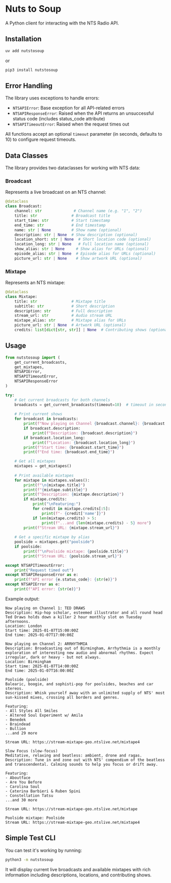 # Nuts to Soup

A Python client for interacting with the NTS Radio API.

## Installation

```bash
uv add nutstosoup
```

or

```bash
pip3 install nutstosoup
```

## Error Handling

The library uses exceptions to handle errors:

- `NTSAPIError`: Base exception for all API-related errors
- `NTSAPIResponseError`: Raised when the API returns an unsuccessful status code (includes status_code attribute)
- `NTSAPITimeoutError`: Raised when the request times out

All functions accept an optional `timeout` parameter (in seconds, defaults to 10) to configure request timeouts.

## Data Classes

The library provides two dataclasses for working with NTS data:

### Broadcast

Represents a live broadcast on an NTS channel:

```python
@dataclass
class Broadcast:
    channel: str              # Channel name (e.g. "1", "2")
    title: str               # Broadcast title
    start_time: str          # Start timestamp
    end_time: str            # End timestamp
    name: str | None         # Show name (optional)
    description: str | None  # Show description (optional)
    location_short: str | None  # Short location code (optional)
    location_long: str | None   # Full location name (optional)
    show_alias: str | None     # Show alias for URLs (optional)
    episode_alias: str | None  # Episode alias for URLs (optional)
    picture_url: str | None    # Show artwork URL (optional)
```

### Mixtape

Represents an NTS mixtape:

```python
@dataclass
class Mixtape:
    title: str               # Mixtape title
    subtitle: str            # Short description
    description: str         # Full description
    stream_url: str          # Audio stream URL
    mixtape_alias: str       # Mixtape alias for URLs
    picture_url: str | None  # Artwork URL (optional)
    credits: list[dict[str, str]] | None  # Contributing shows (optional)
```

## Usage

```python
from nutstosoup import (
    get_current_broadcasts,
    get_mixtapes,
    NTSAPIError,
    NTSAPITimeoutError,
    NTSAPIResponseError
)

try:
    # Get current broadcasts for both channels
    broadcasts = get_current_broadcasts(timeout=10)  # timeout in seconds
    
    # Print current shows
    for broadcast in broadcasts:
        print(f"Now playing on Channel {broadcast.channel}: {broadcast.title}")
        if broadcast.description:
            print(f"Description: {broadcast.description}")
        if broadcast.location_long:
            print(f"Location: {broadcast.location_long}")
        print(f"Start time: {broadcast.start_time}")
        print(f"End time: {broadcast.end_time}")

    # Get all mixtapes
    mixtapes = get_mixtapes()
    
    # Print available mixtapes
    for mixtape in mixtapes.values():
        print(f"\n{mixtape.title}")
        print(f"{mixtape.subtitle}")
        print(f"Description: {mixtape.description}")
        if mixtape.credits:
            print("\nFeaturing:")
            for credit in mixtape.credits[:5]:
                print(f"- {credit['name']}")
            if len(mixtape.credits) > 5:
                print(f"...and {len(mixtape.credits) - 5} more")
        print(f"Stream URL: {mixtape.stream_url}")
        
    # Get a specific mixtape by alias
    poolside = mixtapes.get("poolside")
    if poolside:
        print(f"\nPoolside mixtape: {poolside.title}")
        print(f"Stream URL: {poolside.stream_url}")

except NTSAPITimeoutError:
    print("Request timed out")
except NTSAPIResponseError as e:
    print(f"API error {e.status_code}: {str(e)}")
except NTSAPIError as e:
    print(f"API error: {str(e)}")
```

Example output:
```
Now playing on Channel 1: TED DRAWS
Description: Hip-hop scholar, esteemed illustrator and all round head Ted Draws holds down a killer 2 hour monthly slot on Tuesday afternoons.
Location: London
Start time: 2025-01-07T15:00:00Z
End time: 2025-01-07T17:00:00Z

Now playing on Channel 2: ARRHYTHMIA
Description: Broadcasting out of Birmingham, Arrhythmia is a monthly exploration of interesting new audio and abnormal rhythms. Expect irregular, dark or heavy - but not always.
Location: Birmingham
Start time: 2025-01-07T14:00:00Z
End time: 2025-01-07T16:00:00Z

Poolside (poolside)
Balearic, boogie, and sophisti-pop for poolsides, beaches and car stereos.
Description: Whisk yourself away with an unlimited supply of NTS' most sun-kissed mixes, crossing all borders and genres.

Featuring:
- All Styles All Smiles
- Altered Soul Experiment w/ Amila
- Benedek
- Braindead
- Bullion
...and 29 more

Stream URL: https://stream-mixtape-geo.ntslive.net/mixtape4

Slow Focus (slow-focus)
Meditative, relaxing and beatless: ambient, drone and ragas.
Description: Tune in and zone out with NTS' compendium of the beatless and transcendental. Calming sounds to help you focus or drift away.

Featuring:
- Aboutface
- Are You Before
- Carolina Soul
- Caterina Barbieri & Ruben Spini
- Constellation Tatsu
...and 30 more

Stream URL: https://stream-mixtape-geo.ntslive.net/mixtape

Poolside mixtape: Poolside
Stream URL: https://stream-mixtape-geo.ntslive.net/mixtape4
```

## Simple Test CLI

You can test it's working by running:

```bash
python3 -m nutstosoup
```

It will display current live broadcasts and available mixtapes with rich information including descriptions, locations, and contributing shows.
